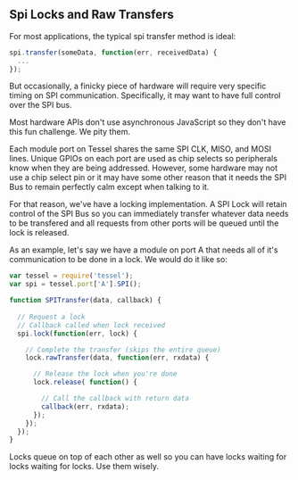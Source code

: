## Spi Locks and Raw Transfers

For most applications, the typical spi transfer method is ideal:
```.js
spi.transfer(someData, function(err, receivedData) {
  ...
});
```

But occasionally, a finicky piece of hardware will require very specific timing on SPI communication. Specifically, it may want to have full control over the SPI bus.

Most hardware APIs don't use asynchronous JavaScript so they don't have this fun challenge. We pity them.

Each module port on Tessel shares the same SPI CLK, MISO, and MOSI lines. Unique GPIOs on each port are used as chip selects so peripherals know when they are being addressed. However, some hardware may not use a chip select pin or it may have some other reason that it needs the SPI Bus to remain perfectly calm except when talking to it.

For that reason, we've have a locking implementation. A SPI Lock will retain control of the SPI Bus so you can immediately transfer whatever data needs to be transfered and all requests from other ports will be queued until the lock is released.

As an example, let's say we have a module on port A that needs all of it's communication to be done in a lock. We would do it like so:

```.js
var tessel = require('tessel');
var spi = tessel.port['A'].SPI();

function SPITransfer(data, callback) {
  
  // Request a lock
  // Callback called when lock received
  spi.lock(function(err, lock) {

    // Complete the transfer (skips the entire queue)
    lock.rawTransfer(data, function(err, rxdata) {

      // Release the lock when you're done
      lock.release( function() {

        // Call the callback with return data
        callback(err, rxdata);
      });
    });
  });
}
```

Locks queue on top of each other as well so you can have locks waiting for locks waiting for locks. Use them wisely.
